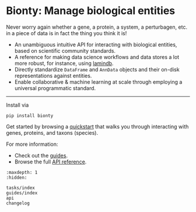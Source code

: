 # Bionty: Manage biological entities

Never worry again whether a gene, a protein, a system, a perturbagen, etc. in a piece of data is in fact the thing you think it is!

- An unambiguous intuitive API for interacting with biological entities, based on scientific community standards.
- A reference for making data science workflows and data stores a lot more robust, for instance, using [lamindb](https://lamin.ai/lamindb).
- Directly standardize `DataFrame` and `AnnData` objects and their on-disk representations against entities.
- Enable collaborative & machine learning at scale through employing a universal programmatic standard.

---

Install via

```
pip install bionty
```

Get started by browsing a [quickstart](guides/quickstart) that walks you through interacting with genes, proteins, and taxons (species).

For more information:

- Check out the [guides](guides).
- Browse the full [API reference](api).

```{toctree}
:maxdepth: 1
:hidden:

tasks/index
guides/index
api
changelog
```
